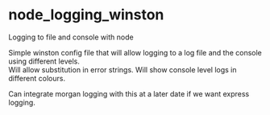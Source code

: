 # node_logging_winston
Logging to file and console with node

Simple winston config file that will allow logging to a log file and the console using different levels.  
Will allow substitution in error strings.
Will show console level logs in different colours.

Can integrate morgan logging with this at a later date if we want express logging.
